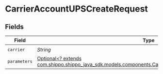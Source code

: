 # CarrierAccountUPSCreateRequest


## Fields

| Field                                                                                                                                                                            | Type                                                                                                                                                                             | Required                                                                                                                                                                         | Description                                                                                                                                                                      | Example                                                                                                                                                                          |
| -------------------------------------------------------------------------------------------------------------------------------------------------------------------------------- | -------------------------------------------------------------------------------------------------------------------------------------------------------------------------------- | -------------------------------------------------------------------------------------------------------------------------------------------------------------------------------- | -------------------------------------------------------------------------------------------------------------------------------------------------------------------------------- | -------------------------------------------------------------------------------------------------------------------------------------------------------------------------------- |
| `carrier`                                                                                                                                                                        | *String*                                                                                                                                                                         | :heavy_check_mark:                                                                                                                                                               | N/A                                                                                                                                                                              | ups                                                                                                                                                                              |
| `parameters`                                                                                                                                                                     | [Optional<? extends com.shippo.shippo_java_sdk.models.components.CarrierAccountUPSCreateRequestParameters>](../../models/components/CarrierAccountUPSCreateRequestParameters.md) | :heavy_minus_sign:                                                                                                                                                               | N/A                                                                                                                                                                              |                                                                                                                                                                                  |
